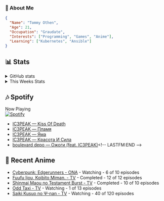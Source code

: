### 👋 About Me
```json
{
  "Name": "Tommy Othen",
  "Age": 21,
  "Occupation": "Graudate",
  "Interests": ["Programming", "Games", "Anime"],
  "Learning": ["Kubernetes", "Ansible"]
}
```

## 📊 Stats
<details>
  <summary>GitHub stats</summary>
  <a href="https://github.com/anuraghazra/github-readme-stats">
    <img src="https://github-readme-stats.vercel.app/api?username=tommyothen&show_icons=true&count_private=true&hide=prs,issues">
  </a>
</details>

<details>
  <summary>This Weeks Stats</summary>
  <a href="https://github.com/anuraghazra/github-readme-stats">
    <img src="https://github-readme-stats.vercel.app/api/wakatime?username=tommyothen&cache_seconds=1800&custom_title=Top%20Languages">
  </a>
</details>

## 🎶 Spotify
Now Playing\
[![Spotify](https://novatorem-dasushiasian.vercel.app/api/spotify)](https://open.spotify.com/user/g90805640970)
<!-- LASTFM:START -->
* [IC3PEAK — Kiss Of Death](https://www.last.fm/music/IC3PEAK/_/Kiss+Of+Death)
* [IC3PEAK — Пламя](https://www.last.fm/music/IC3PEAK/_/%D0%9F%D0%BB%D0%B0%D0%BC%D1%8F)
* [IC3PEAK — Яма](https://www.last.fm/music/IC3PEAK/_/%D0%AF%D0%BC%D0%B0)
* [IC3PEAK — Красота И Сила](https://www.last.fm/music/IC3PEAK/_/%D0%9A%D1%80%D0%B0%D1%81%D0%BE%D1%82%D0%B0+%D0%98+%D0%A1%D0%B8%D0%BB%D0%B0)
* [boulevard depo — Ожоги &lpar;feat. IC3PEAK&rpar;](https://www.last.fm/music/boulevard+depo/_/%D0%9E%D0%B6%D0%BE%D0%B3%D0%B8+&lpar;feat.+IC3PEAK&rpar;)<!-- LASTFM:END -->

## 🗻 Recent Anime
<!-- ANIME-LIST:START -->
* [Cyberpunk: Edgerunners - ONA](https://myanimelist.net/anime/42310/Cyberpunk__Edgerunners) - Watching - 6 of 10 episodes
* [Fuufu Ijou, Koibito Miman. - TV](https://myanimelist.net/anime/50425/Fuufu_Ijou_Koibito_Miman) - Completed - 12 of 12 episodes
* [Shinmai Maou no Testament Burst - TV](https://myanimelist.net/anime/30363/Shinmai_Maou_no_Testament_Burst) - Completed - 10 of 10 episodes
* [Odd Taxi - TV](https://myanimelist.net/anime/46102/Odd_Taxi) - Watching - 1 of 13 episodes
* [Saiki Kusuo no Ψ-nan - TV](https://myanimelist.net/anime/33255/Saiki_Kusuo_no_Ψ-nan) - Watching - 40 of 120 episodes<!-- ANIME-LIST:END -->
